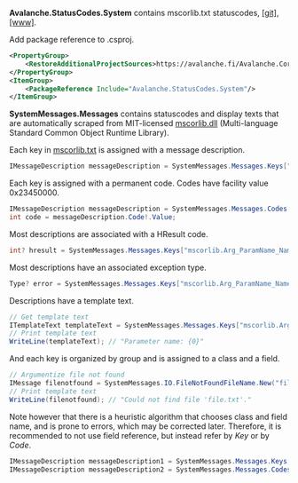 ﻿<b>Avalanche.StatusCodes.System</b> contains mscorlib.txt statuscodes,
[[git]](https://github.com/tagcode/Avalanche.System), 
[[www]](https://avalanche.fi/Avalanche.Core/Avalanche.StatusCode/docs/system/).

Add package reference to .csproj.
```xml
<PropertyGroup>
    <RestoreAdditionalProjectSources>https://avalanche.fi/Avalanche.Core/nupkg/index.json</RestoreAdditionalProjectSources>
</PropertyGroup>
<ItemGroup>
    <PackageReference Include="Avalanche.StatusCodes.System"/>
</ItemGroup>
```

<b>SystemMessages.Messages</b> contains statuscodes and display texts that are automatically
scraped from MIT-licensed [mscorlib.dll](https://github.com/microsoft/referencesource) (Multi-language Standard Common Object Runtime Library).

Each key in [mscorlib.txt](https://raw.githubusercontent.com/microsoft/referencesource/master/mscorlib/mscorlib.txt) is assigned with a message description.

```csharp
IMessageDescription messageDescription = SystemMessages.Messages.Keys["mscorlib.Arg_ParamName_Name"];
```

Each key is assigned with a permanent code. Codes have facility value 0x23450000.

```csharp
IMessageDescription messageDescription = SystemMessages.Messages.Codes[unchecked((int)0xA34500CB)];
int code = messageDescription.Code!.Value;
```

Most descriptions are associated with a HResult code. 

```csharp
int? hresult = SystemMessages.Messages.Keys["mscorlib.Arg_ParamName_Name"].HResult;
```

Most descriptions have an associated exception type.

```csharp
Type? error = SystemMessages.Messages.Keys["mscorlib.Arg_ParamName_Name"].Exception as Type;
```

Descriptions have a template text.

```csharp
// Get template text
ITemplateText templateText = SystemMessages.Messages.Keys["mscorlib.Arg_ParamName_Name"].Template;
// Print template text
WriteLine(templateText); // "Parameter name: {0}"
```

And each key is organized by group and is assigned to a class and a field. 

```csharp
// Argumentize file not found 
IMessage filenotfound = SystemMessages.IO.FileNotFoundFileName.New("file.txt");
// Print template text
WriteLine(filenotfound); // "Could not find file 'file.txt'."
```

Note however that there is a heuristic algorithm that chooses class and field name, and is prone to errors, which may be corrected later.
Therefore, it is recommended to not use field reference, but instead refer by <em>Key</em> or by <em>Code</em>.


```csharp
IMessageDescription messageDescription1 = SystemMessages.Messages.Keys["mscorlib.Arg_ParamName_Name"];
IMessageDescription messageDescription2 = SystemMessages.Messages.Codes[unchecked((int)0xA34500CB)];
```

